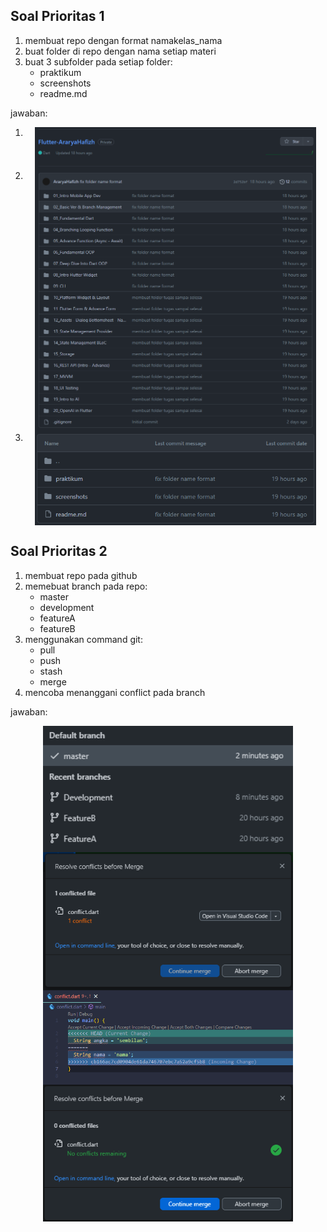 ## Soal Prioritas 1

1. membuat repo dengan format namakelas_nama
2. buat folder di repo dengan nama setiap materi
3. buat 3 subfolder pada setiap folder:
   - praktikum
   - screenshots
   - readme.md

jawaban:

1. <div style="text-align: center;">
       <img src="../screenshots/nama repo.png" alt="nama repo" width="450" style="display: block; margin: 0 auto;">
      </div>
   <!---->
2. <div style="text-align: center;">
       <img src="../screenshots/folder.png" alt="folder" width="450" style="display: block; margin: 0 auto;">
      </div>
   <!---->
3. <div style="text-align: center;">
    <img src="../screenshots/subfolder.png" alt="subfolder" width="450" style="display: block; margin: 0 auto;">
   </div>

## Soal Prioritas 2

1. membuat repo pada github
2. memebuat branch pada repo:
   - master
   - development
   - featureA
   - featureB
3. menggunakan command git:
   - pull
   - push
   - stash
   - merge
4. mencoba menanggani conflict pada branch

jawaban:

<div style="text-align: center;">
    <img src="../screenshots/branch.png" alt="branch" width="400" style="display: block; margin: 0 auto;">
</div>
<!---->
<div style="text-align: center;">
    <img src="../screenshots/conflict.png" alt="conflict" width="400" style="display: block; margin: 0 auto;">
</div>
<!---->
<div style="text-align: center;">
    <img src="../screenshots/conflict2.png" alt="conflict2" width="400" style="display: block; margin: 0 auto;">
</div>
<!---->
<div style="text-align: center;">
    <img src="../screenshots/conflict3.png" alt="conflict3" width="400" style="display: block; margin: 0 auto;">
</div>
